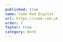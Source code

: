```yaml
---
published: true
name: Code Red Digital
url: https://code-red.uk
order: 7
footer: true
category: Work
---
```

